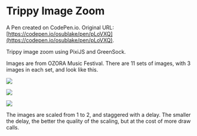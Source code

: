 # Trippy Image Zoom

A Pen created on CodePen.io. Original URL: [https://codepen.io/osublake/pen/pLoVXQ](https://codepen.io/osublake/pen/pLoVXQ).

Trippy image zoom using PixiJS and GreenSock. 

Images are from OZORA Music Festival. There are 11 sets of images, with 3 images in each set, and look like this.

![](https://s3-us-west-2.amazonaws.com/s.cdpn.io/106114/ozora-4.jpg)

![](https://s3-us-west-2.amazonaws.com/s.cdpn.io/106114/ozora-5.jpg)

![](https://s3-us-west-2.amazonaws.com/s.cdpn.io/106114/ozora-6.jpg)

The images are scaled from 1 to 2, and staggered with a delay. The smaller the delay, the better the quality of the scaling, but at the cost of more draw calls.
